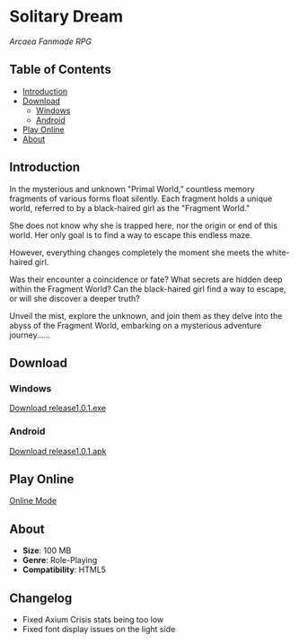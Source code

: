 # Solitary Dream

*Arcaea Fanmade RPG*

## Table of Contents

- [Introduction](#introduction)
- [Download](#download)
  - [Windows](#windows)
  - [Android](#android)
- [Play Online](#play-online)
- [About](#about)

## Introduction

In the mysterious and unknown "Primal World," countless memory fragments of various forms float silently. Each fragment holds a unique world, referred to by a black-haired girl as the "Fragment World."

She does not know why she is trapped here, nor the origin or end of this world. Her only goal is to find a way to escape this endless maze.

However, everything changes completely the moment she meets the white-haired girl.

Was their encounter a coincidence or fate? What secrets are hidden deep within the Fragment World? Can the black-haired girl find a way to escape, or will she discover a deeper truth?

Unveil the mist, explore the unknown, and join them as they delve into the abyss of the Fragment World, embarking on a mysterious adventure journey……

## Download

### Windows

[Download release1.0.1.exe](http://chat.teloivts.xyz:81/exe/release_1.0.1.exe)

### Android

[Download release1.0.1.apk](http://chat.teloivts.xyz:81/apk/release_1.0.1.apk)

## Play Online

[Online Mode](http://chat.teloivts.xyz:81)

## About

- **Size**: 100 MB
- **Genre**: Role-Playing
- **Compatibility**: HTML5

## Changelog

- Fixed Axium Crisis stats being too low
- Fixed font display issues on the light side
